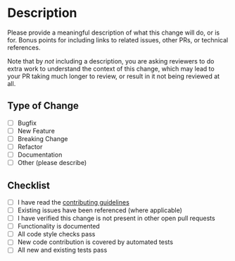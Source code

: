 # Description

Please provide a meaningful description of what this change will do, or is for.
Bonus points for including links to related issues, other PRs, or technical
references.

Note that by _not_ including a description, you are asking reviewers to do extra
work to understand the context of this change, which may lead to your PR taking
much longer to review, or result in it not being reviewed at all.

## Type of Change

- [ ] Bugfix
- [ ] New Feature
- [ ] Breaking Change
- [ ] Refactor
- [ ] Documentation
- [ ] Other (please describe)

## Checklist

- [ ] I have read the [contributing guidelines](/cisco-eti/identity-service/blob/main/CONTRIBUTING.md)
- [ ] Existing issues have been referenced (where applicable)
- [ ] I have verified this change is not present in other open pull requests
- [ ] Functionality is documented
- [ ] All code style checks pass
- [ ] New code contribution is covered by automated tests
- [ ] All new and existing tests pass
